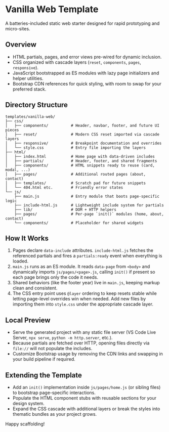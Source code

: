 # Vanilla Web Template

A batteries-included static web starter designed for rapid prototyping and micro-sites.

## Overview
- HTML partials, pages, and error views pre-wired for dynamic inclusion.
- CSS organized with cascade layers (`reset`, `components`, `pages`, `responsive`).
- JavaScript bootstrapped as ES modules with lazy page initializers and helper utilities.
- Bootstrap CDN references for quick styling, with room to swap for your preferred stack.

## Directory Structure
```
templates/vanilla-web/
├── css/
│   ├── components/          # Header, navbar, footer, and future UI pieces
│   ├── reset/               # Modern CSS reset imported via cascade layers
│   ├── responsive/          # Breakpoint documentation and overrides
│   └── style.css            # Entry file importing the layers
├── html/
│   ├── index.html           # Home page with data-driven includes
│   ├── partials/            # Header, footer, and shared fragments
│   ├── components/          # HTML snippets ready to reuse (card, modal, ...)
│   ├── pages/               # Additional routed pages (about, contact)
│   ├── templates/           # Scratch pad for future snippets
│   └── 404.html etc.        # Friendly error states
└── js/
    ├── main.js              # Entry module that boots page-specific logic
    ├── include-html.js      # Lightweight include system for partials
    ├── lib/                 # DOM + HTTP helpers
    ├── pages/               # Per-page `init()` modules (home, about, contact)
    └── components/          # Placeholder for shared widgets
```

## How It Works
1. Pages declare `data-include` attributes. `include-html.js` fetches the referenced partials and fires a `partials:ready` event when everything is loaded.
2. `main.js` runs as an ES module. It reads `data-page` from `<body>` and dynamically imports `js/pages/<page>.js`, calling `init()` if present so each page brings only the code it needs.
3. Shared behaviors (like the footer year) live in `main.js`, keeping markup clean and consistent.
4. The CSS entry point uses `@layer` ordering to keep resets stable while letting page-level overrides win when needed. Add new files by importing them into `style.css` under the appropriate cascade layer.

## Local Preview
- Serve the generated project with any static file server (VS Code Live Server, `npx serve`, `python -m http.server`, etc.).
- Because partials are fetched over HTTP, opening files directly via `file://` will not populate the includes.
- Customize Bootstrap usage by removing the CDN links and swapping in your build pipeline if required.

## Extending the Template
- Add an `init()` implementation inside `js/pages/home.js` (or sibling files) to bootstrap page-specific interactions.
- Populate the HTML component stubs with reusable sections for your design system.
- Expand the CSS cascade with additional layers or break the styles into thematic bundles as your project grows.

Happy scaffolding!
